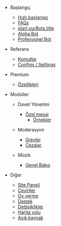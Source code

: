 - Başlangıç

  - [Hızlı başlangıç](/tr/getting-started/quick-start.md)
  - [FAQs](/tr/getting-started/faq.md)
  - [start.ourBots.title](/tr/getting-started/ourBots.md)
  - [Alpha Bot](/tr/getting-started/alpha.md)
  - [Profesyonel Bot](/tr/getting-started/pro.md)

- Referans

  - [Komutlar](/tr/reference/commands.md)
  - [Configs / Settings](/tr/reference/settings.md)

- Premium

  - [Özellikleri](/tr/premium/features.md)

- Modüller

  - Davet Yönetimi

    - [Özel mesaj](/tr/modules/invites/custom-messages.md)
      - [Örnekler](/tr/modules/invites/examples.md)

  - Moderasyon

    - [Grevler](/tr/modules/moderation/strikes.md)
    - [Cezalar](/tr/modules/moderation/punishments.md)

  - Müzik

    - [Genel Bakış](/tr/modules/music/overview.md)

- Diğer

  - [Site Paneli](/tr/other/webpanel.md)
  - [Çeviriler](/tr/other/translations.md)
  - [Oy verme](/tr/other/donating.md)
  - [Destek](/tr/other/support.md)
  - [Değişiklikler](/tr/other/changelog.md)
  - [Harita yolu](/tr/other/roadmap.md)
  - [Açık kaynak](/tr/other/open-source.md)
